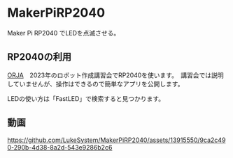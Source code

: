 # MakerPiRP2040

Maker Pi RP2040 でLEDを点滅させる。

## RP2040の利用

[ORJA](https://orja.org/)　2023年のロボット作成講習会でRP2040を使います。　講習会では説明していませんが、操作はできるので簡単なアプリを公開します。

LEDの使い方は「FastLED」で検索すると見つかります。


## 動画


https://github.com/LukeSystem/MakerPiRP2040/assets/13915550/9ca2c490-290b-4d38-8a2d-543e9286b2c6

